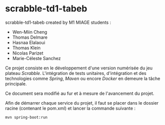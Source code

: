 # scrabble-td1-tabeb
scrabble-td1-tabeb created by M1 MIAGE students : 
- Wen-Miin Cheng
- Thomas Delmare
- Hasnaa Elalaoui
- Thomas Klein
- Nicolas Parizet
- Marie-Céleste Sanchez

Ce projet consiste en le développement d'une version numérisée du jeu plateau *Scrabble*.
L'intégration de tests unitaires, d'intégration et des technologies comme *Spring*, 
*Maven* ou encore *Docker* en demeure la tâche principale.

Ce document sera modifié au fur et à mesure de l'avancement du projet.

Afin de démarrer chaque service du projet, il faut se placer dans le dossier racine (contenant le pom.xml) et lancer la commande suivante :

    mvn spring-boot:run